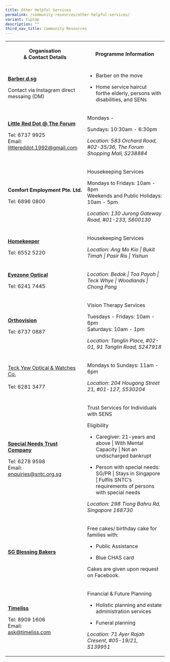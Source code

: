 ```yaml
---
title: Other Helpful Services
permalink: /community-resources/other-helpful-services/
variant: tiptap
description: ""
third_nav_title: Community Resources
---
```

<table style="minWidth: 50px">
<colgroup>
<col>
<col>
</colgroup>
<tbody>
<tr>
<th rowspan="1" colspan="1">
<p>Organisation
<br>&amp; Contact Details</p>
</th>
<th rowspan="1" colspan="1">
<p>Programme Information</p>
</th>
</tr>
<tr>
<td rowspan="1" colspan="1">
<p><strong><a href="https://www.instagram.com/barber.d.sg/?hl=en" rel="noopener nofollow" target="_blank">Barber.d.sg</a></strong>
</p>
<p></p>
<p>Contact via Instagram direct messaing (DM)</p>
</td>
<td rowspan="1" colspan="1">
<ul data-tight="true" class="tight">
<li>
<p>Barber on the move</p>
</li>
<li>
<p>Home service haircut forthe elderly, persons with disabilities, and SENs</p>
</li>
</ul>
</td>
</tr>
<tr>
<td rowspan="1" colspan="1">
<p><strong><a href="https://www.facebook.com/littlereddotforum/" rel="noopener nofollow" target="_blank">Little Red Dot @ The Forum</a></strong>
</p>
<p></p>
<p>Tel: 6737 9925
<br>Email:
<br><a href="mailto:littlereddot.1992@gmail.com" rel="noopener noreferrer nofollow" target="_blank">littlereddot.1992@gmail.com</a> 
</p>
</td>
<td rowspan="1" colspan="1">
<p>Mondays -</p>
<p>Sundays: 10:30am - 6:30pm</p>
<p></p>
<p><em>Location: 583 Orchard Road, #02-35/36, The Forum Shopping Mall, S238884</em>
</p>
</td>
</tr>
<tr>
<td rowspan="1" colspan="1">
<p><strong>Comfort Employment Pte. Ltd.</strong>
</p>
<p></p>
<p>Tel: 6896 0800</p>
</td>
<td rowspan="1" colspan="1">
<p>Housekeeping Services</p>
<p></p>
<p>Mondays to Fridays: 10am - 8pm
<br>Weekends and Public Holidays: 10am - 5pm</p>
<p></p>
<p><em>Location: 130 Jurong Gateway Road, #01-233, S600130</em>
</p>
</td>
</tr>
<tr>
<td rowspan="1" colspan="1">
<p><strong><a href="https://www.homekeepermaidagency.com/" rel="noopener nofollow" target="_blank">Homekeeper</a></strong>
</p>
<p></p>
<p>Tel: 6552 5220</p>
</td>
<td rowspan="1" colspan="1">
<p>Housekeeping Services</p>
<p></p>
<p><em>Location: Ang Mo Kio | Bukit Timah | Pasir Ris | Yishun</em>
</p>
</td>
</tr>
<tr>
<td rowspan="1" colspan="1">
<p><strong><a href="http://www.eyezone.com.sg/" rel="noopener nofollow" target="_blank">Eyezone Optical</a></strong>
</p>
<p></p>
<p>Tel: 6241 7445</p>
</td>
<td rowspan="1" colspan="1">
<p><em>Location: Bedok | Toa Payoh | Teck Whye | Woodlands | Chong Pang</em>
</p>
</td>
</tr>
<tr>
<td rowspan="1" colspan="1">
<p><strong><a href="https://www.orthovision.com.sg/" rel="noopener nofollow" target="_blank">Orthovision</a></strong>
</p>
<p></p>
<p>Tel: 6737 0887</p>
</td>
<td rowspan="1" colspan="1">
<p>Vision Therapy Services</p>
<p></p>
<p>Tuesdays - Fridays: 10am - 6pm
<br>Saturdays: 10am - 1pm</p>
<p></p>
<p><em>Location: Tanglin Place, #02-01, 91 Tanglin Road, S247918</em>
</p>
</td>
</tr>
<tr>
<td rowspan="1" colspan="1">
<p><a href="https://www.instagram.com/teckyewoptical/?hl=en" rel="noopener nofollow" target="_blank">Teck Yew Optical &amp; Watches Co.</a>
<br>
<br>Tel: 6281 3477</p>
</td>
<td rowspan="1" colspan="1">
<p>Mondays to Sundays: 11am - 6pm</p>
<p></p>
<p><em>Location: 204 Hougang Street 21, #01-127, S530204</em>
</p>
</td>
</tr>
<tr>
<td rowspan="1" colspan="1">
<p><strong><a href="https://www.sntc.org.sg/services/trust-services" rel="noopener nofollow" target="_blank">Special Needs Trust Company</a></strong>
</p>
<p></p>
<p>Tel: 6278 9598
<br>Email:
<br><a href="mailto:enquiries@sntc.org.sg" rel="noopener noreferrer nofollow" target="_blank">enquiries@sntc.org.sg</a>
</p>
</td>
<td rowspan="1" colspan="1">
<p>Trust Services for Individuals with SENS</p>
<p></p>
<p>Eligibility</p>
<ul data-tight="true" class="tight">
<li>
<p>Caregiver: 21-years and above | With Mental Capacity | Not an undischarged
bankrupt</p>
</li>
<li>
<p>Person with special needs: SG/PR | Stays in Singapore | Fulfils SNTC’s
requirements of persons with special needs</p>
</li>
</ul>
<p></p>
<p><em>Location: 298 Tiong Bahru Rd, Singapore 168730</em>
</p>
</td>
</tr>
<tr>
<td rowspan="1" colspan="1">
<p><strong><a href="https://www.facebook.com/groups/sgblessingbaker" rel="noopener nofollow" target="_blank">SG Blessing Bakers</a></strong>
</p>
</td>
<td rowspan="1" colspan="1">
<p>Free cakes/ birthday cake for families with:</p>
<ul data-tight="true" class="tight">
<li>
<p>Public Assistance</p>
</li>
<li>
<p>Blue CHAS card</p>
</li>
</ul>
<p></p>
<p>Cakes are given upon request on Facebook.</p>
</td>
</tr>
<tr>
<td rowspan="1" colspan="1">
<p><strong><a href="https://www.timeliss.com/en/services" rel="noopener nofollow" target="_blank">Timeliss</a></strong>
</p>
<p></p>
<p>Tel: 8909 1606
<br>Email:
<br><a href="mailto:ask@timeliss.com" rel="noopener noreferrer nofollow" target="_blank">ask@timeliss.com</a> 
</p>
</td>
<td rowspan="1" colspan="1">
<p>Financial &amp; Future Planning</p>
<ul data-tight="true" class="tight">
<li>
<p>Holistic planning and estate administration services</p>
</li>
<li>
<p>Funeral planning</p>
</li>
</ul>
<p></p>
<p><em>Location: 71 Ayer Rajah Cresent, #05-19/21, S139951</em>
</p>
</td>
</tr>
</tbody>
</table>
<p></p>